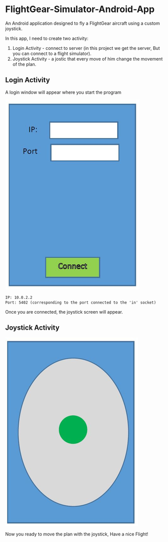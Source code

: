 # FlightGear-Simulator-Android-App
An Android application designed to fly a FlightGear aircraft using a custom joystick.

In this app, I need to create two activity:
  1. Login Activity - connect to server (in this project we get the server, But you can connect to a flight simulator).
  2. Joystick Activity - a jostic that every move of him change the movement of the plan.
  
## Login Activity
A login window will appear where you start the program
 
![](ex4-1.JPG)
 
```
IP: 10.0.2.2
Port: 5402 (corresponding to the port connected to the 'in' socket)
``` 
Once you are connected, the joystick screen will appear.

## Joystick Activity
![](Ex4-2.JPG)

Now you ready to move the plan with the joystick, 
Have a nice Flight!
